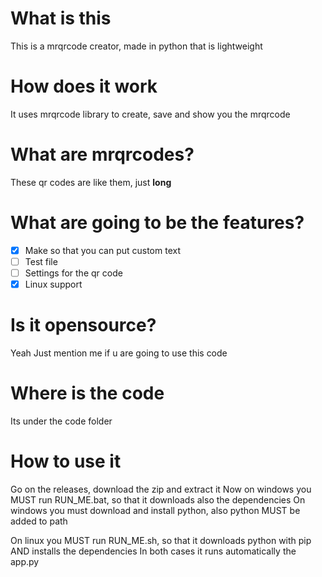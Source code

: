 # What is this
This is a mrqrcode creator, made in python that is lightweight

#  How does it work
It uses mrqrcode library to create, save and show you the mrqrcode

# What are mrqrcodes?
These qr codes are like them, just **long**

# What are going to be the features?
- [X] Make so that you can put custom text
- [ ] Test file
- [ ] Settings for the qr code
- [X] Linux support 
# Is it opensource?
Yeah
Just mention me if u are going to use this code

# Where is the code
Its under the code folder

# How to use it
Go on the releases, download the zip and extract it
Now on windows you MUST run RUN_ME.bat, so that it downloads also the dependencies
On windows you must download and install python, also python MUST be added to path

On linux you MUST run RUN_ME.sh, so that it downloads python with pip AND installs the dependencies
In both cases it runs automatically the app.py

